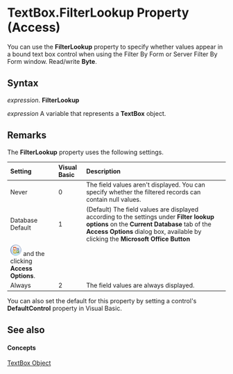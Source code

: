 ﻿
# TextBox.FilterLookup Property (Access)

You can use the  **FilterLookup** property to specify whether values appear in a bound text box control when using the Filter By Form or Server Filter By Form window. Read/write **Byte**.


## Syntax

 _expression_. **FilterLookup**

 _expression_ A variable that represents a **TextBox** object.


## Remarks

The  **FilterLookup** property uses the following settings.



|**Setting**|**Visual Basic**|**Description**|
|:-----|:-----|:-----|
|Never|0|The field values aren't displayed. You can specify whether the filtered records can contain null values.|
|Database Default|1|(Default) The field values are displayed according to the settings under  **Filter lookup options** on the **Current Database** tab of the **Access Options** dialog box, available by clicking the **Microsoft Office Button**
![File menu button](/images/O12FileMenuButton_ZA10077102.gif) and the clicking **Access Options**.|
|Always|2|The field values are always displayed.|
You can also set the default for this property by setting a control's  **DefaultControl** property in Visual Basic.


## See also


#### Concepts


[TextBox Object](d74fbe9a-0d40-7d28-956f-a2bfd0cfee45.md)
